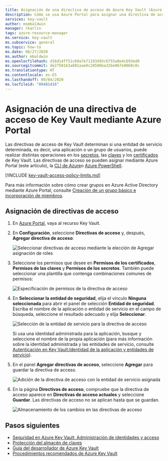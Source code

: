 ```yaml
---
title: Asignación de una directiva de acceso de Azure Key Vault (Azure Portal)
description: Cómo se usa Azure Portal para asignar una directiva de acceso de Key Vault a una identidad de aplicación o una entidad de servicio.
services: key-vault
author: msmbaldwin
manager: rkarlin
tags: azure-resource-manager
ms.service: key-vault
ms.subservice: general
ms.topic: how-to
ms.date: 08/27/2020
ms.author: mbaldwin
ms.openlocfilehash: d16d14ff51cb9a7e71193d93c6755a8e4cb93ed0
ms.sourcegitcommit: de2750163a601aae0c28506ba32be067e0068c0c
ms.translationtype: HT
ms.contentlocale: es-ES
ms.lasthandoff: 09/04/2020
ms.locfileid: "89481416"
---
```

# <a name="assign-a-key-vault-access-policy-using-the-azure-portal"></a>Asignación de una directiva de acceso de Key Vault mediante Azure Portal

Las directivas de acceso de Key Vault determinan si una entidad de servicio determinada, es decir, una aplicación o un grupo de usuarios, puede realizar distintas operaciones en los [secretos](../secrets/index.yml), las [claves](../keys/index.yml) y los [certificados](../certificates/index.yml) de Key Vault. Las directivas de acceso se pueden asignar mediante Azure Portal (este artículo), la [CLI de Azure](assign-access-policy-cli.md)o [Azure PowerShell](assign-access-policy-powershell.md).

[!INCLUDE [key-vault-access-policy-limits.md](../../../includes/key-vault-access-policy-limits.md)]

Para más información sobre cómo crear grupos en Azure Active Directory mediante Azure Portal, consulte [Creación de un grupo básico e incorporación de miembros](/azure/active-directory/fundamentals/active-directory-groups-create-azure-portal).

## <a name="assign-an-access-policy"></a>Asignación de directivas de acceso

1.  En [Azure Portal](https://portal.azure.com), vaya al recurso Key Vault. 

1.  En **Configuración**, seleccione **Directivas de acceso** y, después, **Agregar directiva de acceso**:

    ![Seleccionar directivas de acceso mediante la elección de Agregar asignación de roles](../media/authentication/assign-policy-portal-01.png)

1.  Seleccione los permisos que desee en **Permisos de los certificados**, **Permisos de las claves** y **Permisos de los secretos**. También puede seleccionar una plantilla que contenga combinaciones comunes de permisos:

    ![Especificación de permisos de la directiva de acceso](../media/authentication/assign-policy-portal-02.png)

1. En **Seleccionar la entidad de seguridad**, elija el vínculo **Ninguna seleccionada** para abrir el panel de selección **Entidad de seguridad**. Escriba el nombre de la aplicación o entidad de servicio en el campo de búsqueda, seleccione el resultado adecuado y elija **Seleccionar**.

    ![Selección de la entidad de servicio para la directiva de acceso](../media/authentication/assign-policy-portal-03.png)

    Si usa una identidad administrada para la aplicación, busque y seleccione el nombre de la propia aplicación (para más información sobre la identidad administrada y las entidades de servicio, consulte [Autenticación en Key Vault:Identidad de la aplicación y entidades de servicio](authentication.md#app-identity-and-security-principals)).
 
1.  En el panel **Agregar directivas de acceso**, seleccione **Agregar** para guardar la directiva de acceso.

    ![Adición de la directiva de acceso con la entidad de servicio asignada](../media/authentication/assign-policy-portal-04.png)

1. En la página **Directivas de acceso**, compruebe que la directiva de acceso aparece en **Directivas de acceso actuales** y seleccione **Guardar**. Las directivas de acceso no se aplican hasta que se guardan.

    ![Almacenamiento de los cambios en las directivas de acceso](../media/authentication/assign-policy-portal-05.png)


## <a name="next-steps"></a>Pasos siguientes

- [Seguridad en Azure Key Vault: Administración de identidades y acceso](overview-security.md#identity-and-access-management)
- [Protección del almacén de claves](secure-your-key-vault.md)
- [Guía del desarrollador de Azure Key Vault](developers-guide.md)
- [Procedimientos recomendados de Azure Key Vault](best-practices.md)

